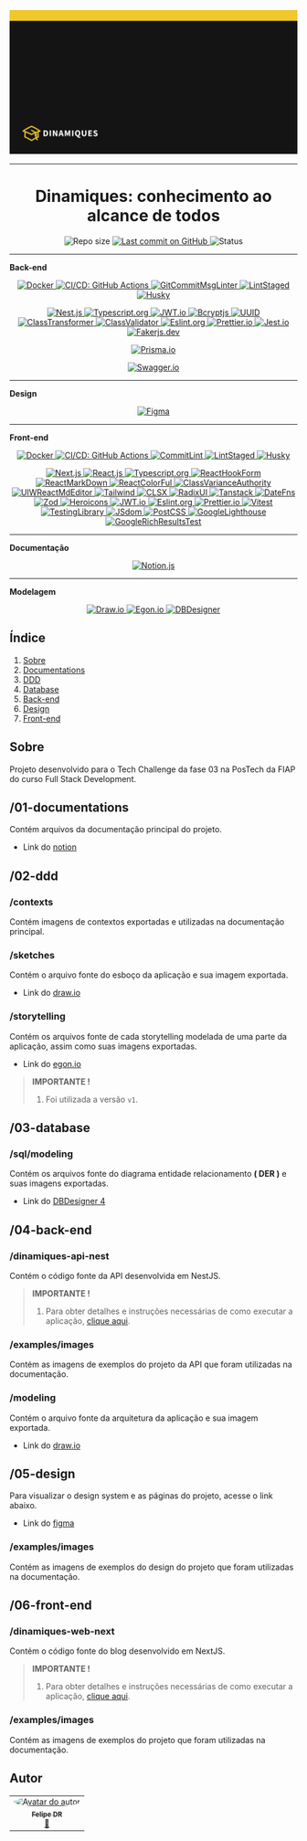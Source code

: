 <p align="center">
  <img src="./01-documentations/images/cover.png" alt="Dinamiques" />
  <hr>
  <h1 align="center">Dinamiques: conhecimento ao alcance de todos</h1>
</p>

<p align="center">
  <img src="https://img.shields.io/github/repo-size/FelipeCourse/dinamiques-tc-03?style=for-the-badge&color=4e5acf" alt="Repo size" />
  <a aria-label="Last Commit" href="https://github.com/FelipeCourse/dinamiques-tc-03/commits/main">
    <img src="https://img.shields.io/github/last-commit/FelipeCourse/dinamiques-tc-03?style=for-the-badge&color=4e5acf" alt="Last commit on GitHub" />
  </a>
  <!-- <img src="https://img.shields.io/badge/license-MIT-4e5acf?style=for-the-badge" alt="License" /> -->
  <img src="https://img.shields.io/badge/status-concluído-green?style=for-the-badge" alt="Status" />
</p>

---

**Back-end**

<p align="center">
  <a target="_blank" href="https://www.docker.com/">
    <img src="https://img.shields.io/static/v1?style=plastic&color=orange&label=Docker&message=Build&logo=docker" alt="Docker" />
  </a>
  <a target="_blank" href="https://docs.github.com/pt/actions">
    <img src="https://img.shields.io/static/v1?style=plastic&color=orange&label=CI/CD&message=Build&logo=githubactions" alt="CI/CD: GitHub Actions" />
  </a>
  <a target="_blank" href="https://www.npmjs.com/package/git-commit-msg-linter">
    <img src="https://img.shields.io/static/v1?style=plastic&color=orange&l&label=GitCommitMsgLinter&message=Build" alt="GitCommitMsgLinter" />
  </a>
  <a target="_blank" href="https://github.com/lint-staged/lint-staged">
    <img src="https://img.shields.io/static/v1?style=plastic&color=orange&l&label=LintStaged&message=Build" alt="LintStaged" />
  </a>
  <a target="_blank" href="https://typicode.github.io/husky/">
    <img src="https://img.shields.io/static/v1?style=plastic&color=orange&l&label=Husky&message=Build" alt="Husky" />
  </a>
</p>

<p align="center">
  <a target="_blank" href="https://nestjs.com/">
    <img src="https://img.shields.io/static/v1?style=plastic&color=red&logoColor=red&label=Nestjs&message=TS&logo=Nestjs" alt="Nest.js" />
  </a>
  <a target="_blank" href="https://www.typescriptlang.org/">
    <img src="https://img.shields.io/static/v1?style=plastic&color=red&label=Typescript&message=TS&logo=typescript" alt="Typescript.org" />
  </a>
  <a target="_blank" href="https://jwt.io">
    <img src="https://img.shields.io/static/v1?style=plastic&color=red&label=JWT&message=TS&" alt="JWT.io" />
  </a>
  <a target="_blank" href="https://www.npmjs.com/package/bcryptjs">
    <img src="https://img.shields.io/static/v1?style=plastic&color=red&label=Bcryptjs&message=TS&" alt="Bcryptjs" />
  </a>
  <a target="_blank" href="https://www.npmjs.com/package/uuid">
    <img src="https://img.shields.io/static/v1?style=plastic&color=red&label=UUID&message= &" alt="UUID" />
  </a>
  <a target="_blank" href="https://www.npmjs.com/package/class-transformer/v/0.1.0-beta.10">
    <img src="https://img.shields.io/static/v1?style=plastic&color=red&label=ClassTransformer&message=TS" alt="ClassTransformer" />
  </a>
  <a target="_blank" href="https://github.com/typestack/class-validator">
    <img src="https://img.shields.io/static/v1?style=plastic&color=red&label=ClassValidator&message=TS" alt="ClassValidator" />
  </a>
  <a target="_blank" href="https://eslint.org/">
    <img src="https://img.shields.io/static/v1?style=plastic&color=red&logoColor=red&label=ESLint&message=JS&logo=eslint" alt="Eslint.org" />
  </a>
  <a target="_blank" href="https://prettier.io/">
    <img src="https://img.shields.io/static/v1?style=plastic&color=red&l&label=Prettier&message=TS&logo=prettier" alt="Prettier.io" />
  </a>
  <a target="_blank" href="https://jestjs.io/pt-BR/">
    <img src="https://img.shields.io/static/v1?style=plastic&color=red&logoColor=red&label=Jest&message=TS&logo=jest" alt="Jest.io" />
  </a>
  <a target="_blank" href="https://fakerjs.dev/">
    <img src="https://img.shields.io/static/v1?style=plastic&color=red&l&label=Fakerjs&message=TS" alt="Fakerjs.dev" />
  </a>
</p>

<p align="center">
  <a target="_blank" href="https://www.prisma.io/">
    <img src="https://img.shields.io/static/v1?style=plastic&color=yellow&label=Prisma&message=ORM&logo=prisma" alt="Prisma.io" />
  </a>
</p>

<p align="center">
  <a target="_blank" href="https://swagger.io/">
    <img src="https://img.shields.io/static/v1?style=plastic&color=blue&label=Swagger&message=DOC&logo=swagger" alt="Swagger.io" />
  </a>
</p>

---

**Design**

<p align="center">
  <a target="_blank" href="https://www.figma.com/">
    <img src="https://img.shields.io/static/v1?style=plastic&color=db748e&label=Figma&message=DESIGN&logo=figma" alt="Figma" />
  </a>
</p>

---

**Front-end**

<p align="center">
  <a target="_blank" href="https://www.docker.com/">
    <img src="https://img.shields.io/static/v1?style=plastic&color=orange&label=Docker&message=Build&logo=docker" alt="Docker" />
  </a>
  <a target="_blank" href="https://docs.github.com/pt/actions">
    <img src="https://img.shields.io/static/v1?style=plastic&color=orange&label=CI/CD&message=Build&logo=githubactions" alt="CI/CD: GitHub Actions" />
  </a>
  <a target="_blank" href="https://commitlint.js.org/">
    <img src="https://img.shields.io/static/v1?style=plastic&color=orange&label=CommitLint&message=Build" alt="CommitLint" />
  </a>
  <a target="_blank" href="https://github.com/lint-staged/lint-staged">
    <img src="https://img.shields.io/static/v1?style=plastic&color=orange&l&label=LintStaged&message=Build" alt="LintStaged" />
  </a>
  <a target="_blank" href="https://typicode.github.io/husky/">
    <img src="https://img.shields.io/static/v1?style=plastic&color=orange&l&label=Husky&message=Build" alt="Husky" />
  </a>
</p>
<p align="center">
  <a target="_blank" href="https://nextjs.org/">
    <img src="https://img.shields.io/static/v1?style=plastic&color=blue&label=Nextjs&message=TS&logo=Next.js" alt="Next.js" />
  </a>
  <a target="_blank" href="https://react.dev/">
    <img src="https://img.shields.io/static/v1?style=plastic&color=blue&label=Reactjs&message=TS&logo=React" alt="React.js" />
  </a>
  <a target="_blank" href="https://www.typescriptlang.org/">
    <img src="https://img.shields.io/static/v1?style=plastic&color=blue&label=Typescript&message=TS&logo=typescript" alt="Typescript.org" />
  </a>
  <a target="_blank" href="https://react-hook-form.com/">
    <img src="https://img.shields.io/static/v1?style=plastic&color=blue&label=ReactHookForm&message=TS&logo=ReactHookForm" alt="ReactHookForm" />
  </a>
  <a target="_blank" href="https://github.com/remarkjs/react-markdown">
    <img src="https://img.shields.io/static/v1?style=plastic&color=blue&label=ReactMarkDown&message=TS&" alt="ReactMarkDown" />
  </a>
  <a target="_blank" href="https://omgovich.github.io/react-colorful/">
    <img src="https://img.shields.io/static/v1?style=plastic&color=blue&label=ReactColorFul&message=TS" alt="ReactColorFul" />
  </a>
  <a target="_blank" href="https://cva.style/docs">
    <img src="https://img.shields.io/static/v1?style=plastic&color=blue&label=ClassVarianceAuthority&message=TS" alt="ClassVarianceAuthority" />
  </a>
  <a target="_blank" href="https://uiwjs.github.io/npm-unpkg/#/pkg/@uiw/react-md-editor/file/README.md">
    <img src="https://img.shields.io/static/v1?style=plastic&color=blue&label=UIWReactMdEditor&message=TS&logo=UIWReactMdEditor" alt="UIWReactMdEditor" />
  </a>
  <a target="_blank" href="https://tailwindcss.com/">
    <img src="https://img.shields.io/static/v1?style=plastic&color=blue&label=Tailwind&message=TS&logo=Tailwindcss" alt="Tailwind" />
  </a>
  <a target="_blank" href="https://www.npmjs.com/package/clsx">
    <img src="https://img.shields.io/static/v1?style=plastic&color=blue&label=CLSX&message=TS" alt="CLSX" />
  </a>
  <a target="_blank" href="https://www.radix-ui.com/">
    <img src="https://img.shields.io/static/v1?style=plastic&color=blue&label=RadixUI&message=TS&logo=Radixui" alt="RadixUI" />
  </a>
  <a target="_blank" href="https://tanstack.com/">
    <img src="https://img.shields.io/static/v1?style=plastic&color=blue&label=Tanstack&message=TS" alt="Tanstack" />
  </a>
  <a target="_blank" href="https://date-fns.org/">
    <img src="https://img.shields.io/static/v1?style=plastic&color=blue&label=DateFns&message=TS&logo=DAteFns" alt="DateFns" />
  </a>
  <a target="_blank" href="https://zod.dev/">
    <img src="https://img.shields.io/static/v1?style=plastic&color=blue&label=Zod&message=TS&logo=Zod" alt="Zod" />
  </a>
  <a target="_blank" href="https://heroicons.com/">
    <img src="https://img.shields.io/static/v1?style=plastic&color=blue&label=Heroicons&message=TS" alt="Heroicons" />
  </a>
  <a target="_blank" href="https://jwt.io">
    <img src="https://img.shields.io/static/v1?style=plastic&color=blue&label=JWT&message=TS&" alt="JWT.io" />
  </a>
  <a target="_blank" href="https://eslint.org/">
    <img src="https://img.shields.io/static/v1?style=plastic&color=blue&logoColor=red&label=ESLint&message=JS&logo=eslint" alt="Eslint.org" />
  </a>
  <a target="_blank" href="https://prettier.io/">
    <img src="https://img.shields.io/static/v1?style=plastic&color=blue&l&label=Prettier&message=TS&logo=prettier" alt="Prettier.io" />
  </a>
  <a target="_blank" href="https://vitest.dev/">
    <img src="https://img.shields.io/static/v1?style=plastic&color=blue&label=Vitest&message=TS&logo=Vitest" alt="Vitest" />
  </a>
  <a target="_blank" href="https://testing-library.com/">
    <img src="https://img.shields.io/static/v1?style=plastic&color=blue&label=TestingLibrary&message=TS&logo=TestingLibrary" alt="TestingLibrary" />
  </a>
  <a target="_blank" href="https://github.com/jsdom/jsdom">
    <img src="https://img.shields.io/static/v1?style=plastic&color=blue&label=JSdom&message=TS" alt="JSdom" />
  </a>
  <a target="_blank" href="https://postcss.org/">
    <img src="https://img.shields.io/static/v1?style=plastic&color=blue&logoColor=red&label=PostCSS&message=TS&logo=PostCSS" alt="PostCSS" />
  </a>
  <a target="_blank" href="https://chromewebstore.google.com/detail/lighthouse/blipmdconlkpinefehnmjammfjpmpbjk?hl=pt-br">
    <img src="https://img.shields.io/static/v1?style=plastic&color=blue&label=Google Lighthouse&message= &logo=Lighthouse" alt="GoogleLighthouse" />
  </a>
  <a target="_blank" href="https://search.google.com/test/rich-results?hl=pt-BR">
    <img src="https://img.shields.io/static/v1?style=plastic&color=blue&label=GoogleRichResultsTest&message= &logo=GoogleSearchConsole" alt="GoogleRichResultsTest" />
  </a>
</p>

---

**Documentação**

<p align="center">
  <a target="_blank" href="https://www.notion.so/pt-br">
    <img src="https://img.shields.io/static/v1?style=plastic&color=blue&label=Notion&message=DOC&logo=notion" alt="Notion.js" />
  </a>
</p>

---

**Modelagem**

<p align="center">
  <a target="_blank" href="https://app.diagrams.net/">
    <img src="https://img.shields.io/static/v1?style=plastic&color=lightblue&label=Draw.io&message=MODELING" alt="Draw.io" />
  </a>
  <a target="_blank" href="https://egon.io/">
    <img src="https://img.shields.io/static/v1?style=plastic&color=lightblue&label=Egon.io&message=MODELING" alt="Egon.io" />
  </a>
  <a target="_blank" href="https://www.dbdesigner.net/">
    <img src="https://img.shields.io/static/v1?style=plastic&color=lightblue&label=DBDesigner&message=MODELING" alt="DBDesigner" />
  </a>
</p>

## Índice

<ol>
  <li><a href="#sobre">Sobre</a></li>
  <li><a href="#01-documentations">Documentations</a></li>
  <li><a href="#02-ddd">DDD</a></li>
  <li><a href="#03-database">Database</a></li>
  <li><a href="#04-back-end">Back-end</a></li>
  <li><a href="#05-design">Design</a></li>
  <li><a href="#06-front-end">Front-end</a></li>
</ol>

## Sobre

Projeto desenvolvido para o Tech Challenge da fase 03 na PosTech da FIAP do curso Full Stack Development.

## /01-documentations

Contém arquivos da documentação principal do projeto.

- Link do [notion](https://www.notion.so/TC03-Dinamiques-conhecimento-ao-alcance-de-todos-124c70b6763a80ad9574df9c75ae4acb?pvs=4)

## /02-ddd

### /contexts

Contém imagens de contextos exportadas e utilizadas na documentação principal.

### /sketches

Contém o arquivo fonte do esboço da aplicação e sua imagem exportada.

- Link do [draw.io](https://app.diagrams.net/)

### /storytelling

Contém os arquivos fonte de cada storytelling modelada de uma parte da aplicação, assim como suas imagens exportadas.

- Link do [egon.io](https://egon.io/)

> **IMPORTANTE !**
>
> 1. Foi utilizada a versão `v1`.

## /03-database

### /sql/modeling

Contém os arquivos fonte do diagrama entidade relacionamento **( DER )** e suas imagens exportadas.

- Link do [DBDesigner 4](https://dbdesigner.softonic.com.br/)

## /04-back-end

### /dinamiques-api-nest

Contém o código fonte da API desenvolvida em NestJS.

> **IMPORTANTE !**
>
> 1. Para obter detalhes e instruções necessárias de como executar a aplicação, [clique aqui](https://github.com/FelipeCourse/dinamiques-api-nest).

### /examples/images

Contém as imagens de exemplos do projeto da API que foram utilizadas na documentação.

### /modeling

Contém o arquivo fonte da arquitetura da aplicação e sua imagem exportada.

- Link do [draw.io](https://app.diagrams.net/)

## /05-design

Para visualizar o design system e as páginas do projeto, acesse o link abaixo.

- Link do [figma](https://www.figma.com/design/PAGAPdJWPDVRWqPNP9kSk9/TC03---Dinamiques?node-id=5-2&t=MIKQbwlXRphjh7DZ-1)

### /examples/images

Contém as imagens de exemplos do design do projeto que foram utilizadas na documentação.

## /06-front-end

### /dinamiques-web-next

Contém o código fonte do blog desenvolvido em NextJS.

> **IMPORTANTE !**
>
> 1. Para obter detalhes e instruções necessárias de como executar a aplicação, [clique aqui](https://github.com/FelipeCourse/dinamiques-web-next).

### /examples/images

Contém as imagens de exemplos do projeto que foram utilizadas na documentação.

## Autor

<table>
  <tr>
    <td align="center">
      <a href="https://github.com/felipe-dr">
        <img style="border-radius: 50%;" src="https://avatars.githubusercontent.com/u/62888625?s=96&v=4" width="100px;" alt="Avatar do autor" />
        <br />
        <sub>
          <b>Felipe DR</b>
        </sub>
      </a>
      <br />
      <a href="mailto:felipe.corp7@gmail.com" title="E-mail">📩</a>
    </td>
  </tr>
</table>
